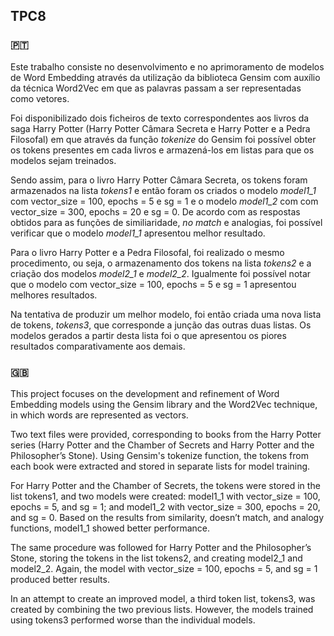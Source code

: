 ## TPC8

### 🇵🇹

Este trabalho consiste no desenvolvimento e no aprimoramento de modelos de Word Embedding através da utilização da biblioteca Gensim com auxílio da técnica Word2Vec em que as palavras passam a ser representadas como vetores.

Foi disponibilizado dois ficheiros de texto correspondentes aos livros da saga Harry Potter (Harry Potter Câmara Secreta e Harry Potter e a Pedra Filosofal) em que através da função *tokenize* do Gensim foi possível obter os tokens presentes em cada livros e armazená-los em listas para que os modelos sejam treinados.

Sendo assim, para o livro Harry Potter Câmara Secreta, os tokens foram armazenados na lista *tokens1* e então foram os criados o modelo *model1_1* com vector_size = 100, epochs = 5 e sg = 1 e o modelo *model1_2* com com vector_size = 300, epochs = 20 e sg = 0. De acordo com as respostas obtidos para as funções de similiaridade, *no match* e analogias, foi possível verificar que o modelo *model1_1* apresentou melhor resultado.

Para o livro Harry Potter e a Pedra Filosofal, foi realizado o mesmo procedimento, ou seja, o armazenamento dos tokens na lista *tokens2* e a criação dos modelos *model2_1* e *model2_2*. Igualmente foi possível notar que o modelo com vector_size = 100, epochs = 5 e sg = 1 apresentou melhores resultados.

Na tentativa de produzir um melhor modelo, foi então criada uma nova lista de tokens, *tokens3*, que corresponde a junção das outras duas listas. Os modelos gerados a partir desta lista foi o que apresentou os piores resultados comparativamente aos demais.

### 🇬🇧

This project focuses on the development and refinement of Word Embedding models using the Gensim library and the Word2Vec technique, in which words are represented as vectors.

Two text files were provided, corresponding to books from the Harry Potter series (Harry Potter and the Chamber of Secrets and Harry Potter and the Philosopher’s Stone). Using Gensim's tokenize function, the tokens from each book were extracted and stored in separate lists for model training.

For Harry Potter and the Chamber of Secrets, the tokens were stored in the list tokens1, and two models were created: model1_1 with vector_size = 100, epochs = 5, and sg = 1; and model1_2 with vector_size = 300, epochs = 20, and sg = 0. Based on the results from similarity, doesn’t match, and analogy functions, model1_1 showed better performance.

The same procedure was followed for Harry Potter and the Philosopher’s Stone, storing the tokens in the list tokens2, and creating model2_1 and model2_2. Again, the model with vector_size = 100, epochs = 5, and sg = 1 produced better results.

In an attempt to create an improved model, a third token list, tokens3, was created by combining the two previous lists. However, the models trained using tokens3 performed worse than the individual models.
